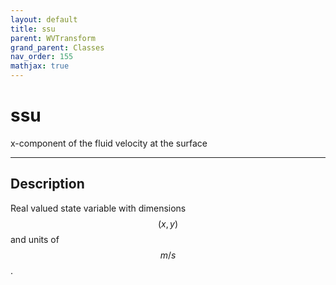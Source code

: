 ```yaml
---
layout: default
title: ssu
parent: WVTransform
grand_parent: Classes
nav_order: 155
mathjax: true
---
```


#  ssu

x-component of the fluid velocity at the surface


---

## Description
Real valued state variable with dimensions $$(x,y)$$ and units of $$m/s$$.

